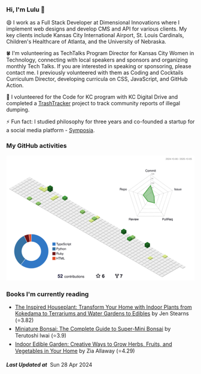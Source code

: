 ### Hi, I'm Lulu 👋

😄 I work as a Full Stack Developer at Dimensional Innovations where I implement web designs and develop CMS and API for various clients. My key clients include Kansas City International Airport, St. Louis Cardinals, Children's Healthcare of Atlanta, and the University of Nebraska.

🍀 I'm volunteering as TechTalks Program Director for Kansas City Women in Technology, connecting with local speakers and sponsors and organizing monthly Tech Talks. If you are interested in speaking or sponsoring, please contact me. I previously volunteered with them as Coding and Cocktails Curriculum Director, developing curricula on CSS, JavaScript, and GitHub Action.

🌱 I volunteered for the Code for KC program with KC Digital Drive and completed a [TrashTracker](https://github.com/codeforkansascity/TrashTrackerWebApp) project to track community reports of illegal dumping.

⚡ Fun fact: I studied philosophy for three years and co-founded a startup for a social media platform - [Symposia](https://www.projectsymposia.com/).

<!-- [![Top Langs](https://github-readme-stats.vercel.app/api/top-langs/?username=lulu-cao&layout=compact)](https://github.com/lulu-cao/github-readme-stats) -->
### My GitHub activities
<p align="center">
	<picture>
	  <source media="(prefers-color-scheme: dark)" srcset="https://raw.githubusercontent.com/lulu-cao/lulu-cao/output-3d-contrib/night.svg" />
	  <source media="(prefers-color-scheme: light)" srcset="https://raw.githubusercontent.com/lulu-cao/lulu-cao/output-3d-contrib/day.svg" />
	  <img alt="github profile contributions chart" src="https://raw.githubusercontent.com/lulu-cao/lulu-cao/output-3d-contrib/day.svg" />
	</picture>
</p>
<!-- ![](./profile-3d-contrib/profile-night-green.svg) -->

### Books I'm currently reading
<!-- GOODREADS-LIST:START -->
- [The Inspired Houseplant: Transform Your Home with Indoor Plants from Kokedama to Terrariums and Water Gardens to Edibles](https://www.goodreads.com/review/show/7396004093?utm_medium=api&utm_source=rss) by Jen Stearns (⭐️3.82)
- [Miniature Bonsai: The Complete Guide to Super-Mini Bonsai](https://www.goodreads.com/review/show/7435639765?utm_medium=api&utm_source=rss) by Terutoshi Iwai (⭐️3.9)
- [Indoor Edible Garden: Creative Ways to Grow Herbs, Fruits, and Vegetables in Your Home](https://www.goodreads.com/review/show/7435626504?utm_medium=api&utm_source=rss) by Zia Allaway (⭐️4.29)
<!-- GOODREADS-LIST:END -->

<!--STARTS_HERE_QUOTE_README-->
<!--ENDS_HERE_QUOTE_README-->
<i><b>Last Updated at</b></i>&nbsp;<!-- LAST-UPDATE:START -->
Sun  28 Apr 2024
<!-- LAST-UPDATE:END -->

